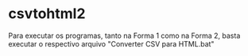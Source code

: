 # csvtohtml2

Para executar os programas, tanto na Forma 1 como na Forma 2, basta executar o respectivo arquivo "Converter CSV para HTML.bat"
